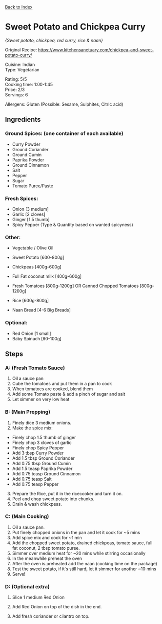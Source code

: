 [Back to Index](/index.md)

# Sweet Potato and Chickpea Curry
*{Sweet potato, chickpea, red curry, rice & naan}*

Original Recipe: https://www.kitchensanctuary.com/chickpea-and-sweet-potato-curry/

Cuisine: Indian  
Type: Vegetarian  

Rating: 5/5  
Cooking time: 1:00-1:45  
Price: 2/3  
Servings: 6  

Allergens: Gluten (Possible: Sesame, Sulphites, Citric acid)

## Ingredients
### Ground Spices: (one container of each available)
- Curry Powder
- Ground Coriander 
- Ground Cumin
- Paprika Powder
- Ground Cinnamon 
- Salt
- Pepper
- Sugar
- Tomato Puree/Paste


### Fresh Spices:
- Onion [3 medium]
- Garlic [2 cloves]
- Ginger [1.5 thumb]
- Spicy Pepper (Type & Quantity based on wanted spicyness)

### Other:
- Vegetable / Olive Oil
- Sweet Potato [600-800g]
- Chickpeas [400g-600g]
- Full Fat coconut milk [400g-600g]
- Fresh Tomatoes [800g-1200g] OR Canned Chopped Tomatoes [800g-1200g]

- Rice [600g-800g]
- Naan Bread [4-6 Big Breads]

### Optional:
- Red Onion [1 small]
- Baby Spinach [60-100g]

## Steps

### A: (Fresh Tomato Sauce)
1. Oil a sauce pan
2. Cube the tomatoes and put them in a pan to cook 
3. When tomatoes are cooked, blend them
4. Add some Tomato paste & add a pinch of sugar and salt
5. Let simmer on very low heat

### B: (Main Prepping)
1. Finely dice 3 medium onions.
2. Make the spice mix:
 - Finely chop 1.5 thumb of ginger
 - Finely chop 3 cloves of garlic
 - Finely chop Spicy Pepper 
 - Add 3 tbsp Curry Powder
 - Add 1.5 tbsp Ground Coriander 
 - Add 0.75 tbsp Ground Cumin
 - Add 1.5 teasp Paprika Powder
 - Add 0.75 teasp Ground Cinnamon 
 - Add 0.75 teasp Salt
 - Add 0.75 teasp Pepper
3. Prepare the Rice, put it in the ricecooker and turn it on.
4. Peel and chop sweet potato into chunks.
5. Drain & wash chickpeas.

### C: (Main Cooking)
1. Oil a sauce pan.
2. Put finely chopped onions in the pan and let it cook for ~5 mins
3. Add spice mix and cook for ~1 min
4. Add the chopped sweet potato, drained chickpeas, tomato sauce, full fat coconut, 2 tbsp tomato puree.
5. Simmer over medium heat for ~20 mins while stirring occasionally
6. In the meanwhile preheat the oven
7. After the oven is preheated add the naan (cooking time on the package)
8. Test the sweet potato, if it's still hard, let it simmer for another ~10 mins
9. Serve!

### D: (Optional extra)
1. Slice 1 medium Red Onion 
2. Add Red Onion on top of the dish in the end.

1. Add fresh coriander or cilantro on top.
